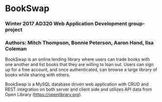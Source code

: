 # BookSwap
### Winter 2017 AD320  Web Application Development group-project
### Authors:  Mitch Thompson, Bonnie Peterson, Aaron Hand, Ilsa Coleman

BookSwap is an online lending library where users can trade books with one another and list books that they are willing to loan out. 
Users can sign up for a free account, and once authenticated, can browse a large library of books while sharing with others.

BookSwap is a MySQL database driven web application with CRUD and REST integration on both server and client side and utilizes API data from Open Library (https://openlibrary.org). 

